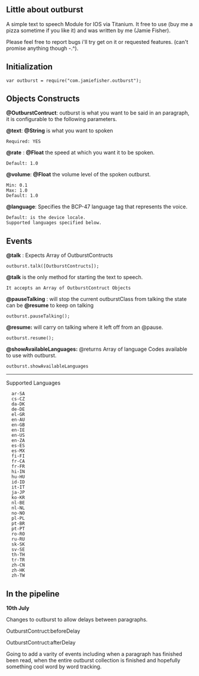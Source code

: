 Little about outburst
----------------------
A simple text to speech Module for IOS via Titanium.
It free to use (buy me a pizza sometime if you like it)
and was written by me (Jamie Fisher).

Please feel free to report bugs i'll try get on it or requested features.
(can't promise anything though -.^).

Initialization
--------------
```
var outburst = require("com.jamiefisher.outburst");
```
Objects Constructs
------------------
**@OutburstContruct**: outburst is what you want to be said in an paragraph, it is configurable to the following parameters.

**@text**: **@String** is what you want to spoken

    Required: YES

**@rate** : **@Float** the speed at which you want it to be spoken.

    Default: 1.0

**@volume**: **@Float** the volume level of the spoken outburst.

    Min: 0.1
    Max: 1.0
    Default: 1.0
**@language**:  Specifies the BCP-47 language tag that represents the voice.

    Default: is the device locale.
    Supported languages specified below.

Events
------

**@talk** : Expects Array of OutburstContructs
```
outburst.talk([OutburstContructs]);
```
**@talk** is the only method for starting the text to speech.
```
It accepts an Array of OutburstContruct Objects
```
**@pauseTalking** : will stop the current outburstClass from talking the state can be **@resume** to keep on talking
```
outburst.pauseTalking();
```
**@resume:** will carry on talking where it left off from an @pause.
```
outburst.resume();
```
**@showAvailableLanguages:** @returns Array of language Codes available to
use with outburst.
```
outburst.showAvailableLanguages
```
----
Supported Languages
```
  ar-SA
  cs-CZ
  da-DK
  de-DE
  el-GR
  en-AU
  en-GB
  en-IE
  en-US
  en-ZA
  es-ES
  es-MX
  fi-FI
  fr-CA
  fr-FR
  hi-IN
  hu-HU
  id-ID
  it-IT
  ja-JP
  ko-KR
  nl-BE
  nl-NL
  no-NO
  pl-PL
  pt-BR
  pt-PT
  ro-RO
  ru-RU
  sk-SK
  sv-SE
  th-TH
  tr-TR
  zh-CN
  zh-HK
  zh-TW
```

In the pipeline
---------------

**10th July**

Changes to outburst to allow delays between paragraphs.

OutburstContruct:beforeDelay

OutburstContruct:afterDelay

Going to add a varity of events including when a paragraph has finished been read, when the entire outburst collection is finished and hopefully something cool word by word tracking.